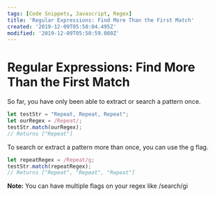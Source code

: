 ```yaml
---
tags: [Code Snippets, Javascript, Regex]
title: 'Regular Expressions: Find More Than the First Match'
created: '2019-12-09T05:50:04.495Z'
modified: '2019-12-09T05:50:59.080Z'
---
```


Regular Expressions: Find More Than the First Match
===================================================

So far, you have only been able to extract or search a pattern once.
``` javascript
let testStr = "Repeat, Repeat, Repeat";
let ourRegex = /Repeat/;
testStr.match(ourRegex);
// Returns ["Repeat"]

```
To search or extract a pattern more than once, you can use the g flag.
``` javascript
let repeatRegex = /Repeat/g;
testStr.match(repeatRegex);
// Returns ["Repeat", "Repeat", "Repeat"]

```
**Note:**
You can have multiple flags on your regex like /search/gi
